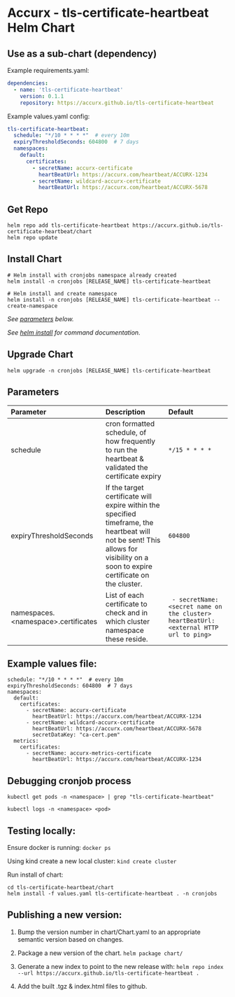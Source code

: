 # Accurx - tls-certificate-heartbeat Helm Chart

## Use as a sub-chart (dependency)

Example requirements.yaml:
```yaml
dependencies:
  - name: 'tls-certificate-heartbeat' 
    version: 0.1.1
    repository: https://accurx.github.io/tls-certificate-heartbeat
```
Example values.yaml config:
```yaml
tls-certificate-heartbeat:
  schedule: "*/10 * * * *"  # every 10m
  expiryThresholdSeconds: 604800  # 7 days
  namespaces:
    default:
      certificates:
        - secretName: accurx-certificate
          heartBeatUrl: https://accurx.com/heartbeat/ACCURX-1234
        - secretName: wildcard-accurx-certificate
          heartBeatUrl: https://accurx.com/heartbeat/ACCURX-5678
```

## Get Repo

```console
helm repo add tls-certificate-heartbeat https://accurx.github.io/tls-certificate-heartbeat/chart
helm repo update
```

## Install Chart

```console
# Helm install with cronjobs namespace already created
helm install -n cronjobs [RELEASE_NAME] tls-certificate-heartbeat

# Helm install and create namespace
helm install -n cronjobs [RELEASE_NAME] tls-certificate-heartbeat --create-namespace
```

_See [parameters](#parameters) below._

_See [helm install](https://helm.sh/docs/helm/helm_install/) for command documentation._

## Upgrade Chart

```console
helm upgrade -n cronjobs [RELEASE_NAME] tls-certificate-heartbeat
```

## Parameters

| Parameter                          | Description                                                                                                                       | Default                                                 |
| :--------------------------------- | :-------------------------------------------------------------------------------------------------------------------------------- | :------------------------------------------------------ |
| schedule | cron formatted schedule, of how frequently to run the heartbeat & validated the certificate expiry | `*/15 * * * *` |
| expiryThresholdSeconds | If the target certificate will expire within the specified timeframe, the heartbeat will not be sent! This allows for visibility on a soon to expire certificate on the cluster. | `604800` |
| namespaces.\<namespace\>.certificates | List of each certificate to check and in which cluster namespace these reside. | ``` - secretName: <secret name on the cluster>        heartBeatUrl: <external HTTP url to ping>``` |

## Example values file:
```
schedule: "*/10 * * * *"  # every 10m
expiryThresholdSeconds: 604800  # 7 days
namespaces:
  default:
    certificates:
      - secretName: accurx-certificate
        heartBeatUrl: https://accurx.com/heartbeat/ACCURX-1234
      - secretName: wildcard-accurx-certificate
        heartBeatUrl: https://accurx.com/heartbeat/ACCURX-5678
        secretDataKey: "ca-cert.pem"
  metrics:
    certificates:
      - secretName: accurx-metrics-certificate
        heartBeatUrl: https://accurx.com/heartbeat/ACCURX-1234
```

## Debugging cronjob process
`kubectl get pods -n <namespace> | grep "tls-certificate-heartbeat"`

`kubectl logs -n <namespace> <pod>`


## Testing locally:

Ensure docker is running:
`docker ps`

Using kind create a new local cluster:
`kind create cluster`

Run install of chart:
```
cd tls-certificate-heartbeat/chart
helm install -f values.yaml tls-certificate-heartbeat . -n cronjobs
```

## Publishing a new version:

1. Bump the version number in chart/Chart.yaml to an appropriate semantic version based on changes.

2. Package a new version of the chart.
  `helm package chart/`

3. Generate a new index to point to the new release with:
  `helm repo index --url https://accurx.github.io/tls-certificate-heartbeat .`

4. Add the built .tgz & index.html files to github.

